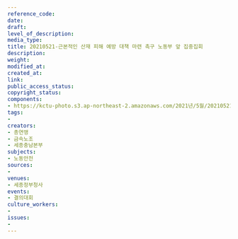 ```yaml
---
reference_code: 
date: 
draft: 
level_of_description: 
media_type: 
title: 20210521-근본적인 산재 피해 예방 대책 마련 촉구 노동부 앞 집중집회
description: 
weight: 
modified_at: 
created_at: 
link: 
public_access_status: 
copyright_status: 
components:
- https://kctu-photo.s3.ap-northeast-2.amazonaws.com/2021년/5월/20210521-근본적인+산재+피해+예방+대책+마련+촉구+노동부+앞+집중집회/_1DX0418.jpg
tags:
- 
creators:
- 총연맹
- 금속노조
- 세종충남본부
subjects:
- 노동안전
sources:
- 
venues:
- 세종정부청사
events:
- 결의대회
culture_workers:
- 
issues:
- 
---
```

